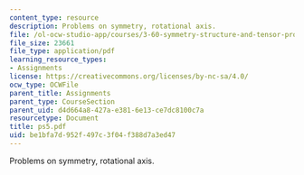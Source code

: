 ```yaml
---
content_type: resource
description: Problems on symmetry, rotational axis.
file: /ol-ocw-studio-app/courses/3-60-symmetry-structure-and-tensor-properties-of-materials-fall-2005/be1bfa7d952f497c3f04f388d7a3ed47_ps5.pdf
file_size: 23661
file_type: application/pdf
learning_resource_types:
- Assignments
license: https://creativecommons.org/licenses/by-nc-sa/4.0/
ocw_type: OCWFile
parent_title: Assignments
parent_type: CourseSection
parent_uid: d4d664a8-427a-e381-6e13-ce7dc8100c7a
resourcetype: Document
title: ps5.pdf
uid: be1bfa7d-952f-497c-3f04-f388d7a3ed47
---
```

Problems on symmetry, rotational axis.